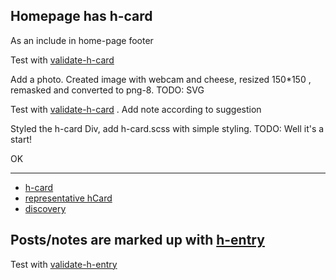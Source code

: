 
Homepage has h-card
-------------------

As an include in home-page footer

Test with
[validate-h-card](http://indiewebify.waterpigs.co.uk/validate-h-card/?url=http%3A%2F%2Fmarkup.co.nz)

Add a photo. Created image with webcam and cheese, resized 150*150 , remasked
and converted to png-8. TODO: SVG

Test with
[validate-h-card](http://indiewebify.waterpigs.co.uk/validate-h-card/?url=http%3A%2F%2Fmarkup.co.nz)
. Add note according to suggestion

Styled the h-card Div, add h-card.scss with simple styling. TODO: Well it's a
start!

OK

<hr/>

* [h-card](http://microformats.org/wiki/h-card)
* [representative hCard](http://microformats.org/wiki/representative_hCard)
* [discovery](http://indiewebcamp.com/discovery)

Posts/notes are marked up with [h-entry](http://microformats.org/wiki/h-entry)
-------------------------

Test with
[validate-h-entry](http://indiewebify.me/validate-h-entry/?url=http%3A%2F%2Fmarkup.co.nz)


